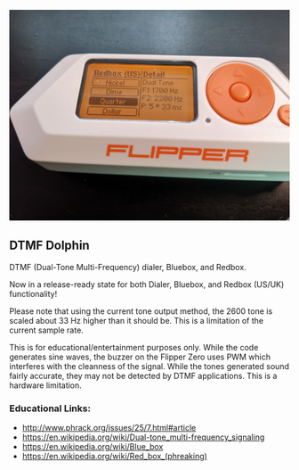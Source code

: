 ![Image](assets/dialer.jpg)

## DTMF Dolphin

DTMF (Dual-Tone Multi-Frequency) dialer, Bluebox, and Redbox.

Now in a release-ready state for both Dialer, Bluebox, and Redbox (US/UK) functionality!

Please note that using the current tone output method, the 2600 tone is scaled about 33 Hz higher than it should be. This is a limitation of the current sample rate.

This is for educational/entertainment purposes only. While the code generates sine waves, the buzzer on the Flipper Zero uses PWM which interferes with the cleanness of the signal. While the tones generated sound fairly accurate, they may not be detected by DTMF applications. This is a hardware limitation.

### Educational Links:

* http://www.phrack.org/issues/25/7.html#article
* https://en.wikipedia.org/wiki/Dual-tone_multi-frequency_signaling
* https://en.wikipedia.org/wiki/Blue_box
* https://en.wikipedia.org/wiki/Red_box_(phreaking)
